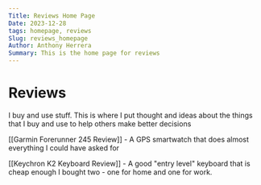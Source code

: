 ```yaml
---
Title: Reviews Home Page
Date: 2023-12-28
tags: homepage, reviews
Slug: reviews_homepage
Author: Anthony Herrera
Summary: This is the home page for reviews
---
```


# Reviews

I buy and use stuff. This is where I put thought and ideas about the things that I buy and use to help others make better decisions

[[Garmin Forerunner 245 Review]] - A GPS smartwatch that does almost everything I could have asked for

[[Keychron K2 Keyboard Review]] - A good "entry level" keyboard that is cheap enough I bought two - one for home and one for work.